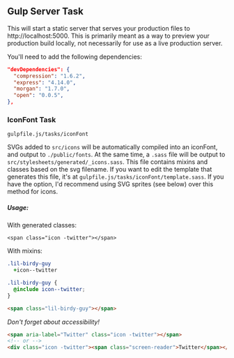 ## Gulp Server Task
This will start a static server that serves your production files to http://localhost:5000. This is primarily meant as a way to preview your production build locally, not necessarily for use as a live production server.

You'll need to add the following dependencies:

```json
"devDependencies": {
  "compression": "1.6.2",
  "express": "4.14.0",
  "morgan": "1.7.0",
  "open": "0.0.5",
},
```

### IconFont Task
```
gulpfile.js/tasks/iconFont
```
SVGs added to `src/icons` will be automatically compiled into an iconFont, and output to `./public/fonts`. At the same time, a `.sass` file will be output to `src/stylesheets/generated/_icons.sass`. This file contains mixins and classes based on the svg filename. If you want to edit the template that generates this file, it's at `gulpfile.js/tasks/iconFont/template.sass`. If you have the option, I'd recommend using SVG sprites (see below) over this method for icons.

##### Usage:
With generated classes:
```
<span class="icon -twitter"></span>
```

With mixins:
```sass
.lil-birdy-guy
  +icon--twitter
```

```scss
.lil-birdy-guy {
  @include icon--twitter;
}
```

```html
<span class="lil-birdy-guy"></span>
```

*Don't forget about accessibility!*

```html
<span aria-label="Twitter" class="icon -twitter"></span>
<!-- or -->
<div class="icon -twitter"><span class="screen-reader">Twitter</span></div>
```
